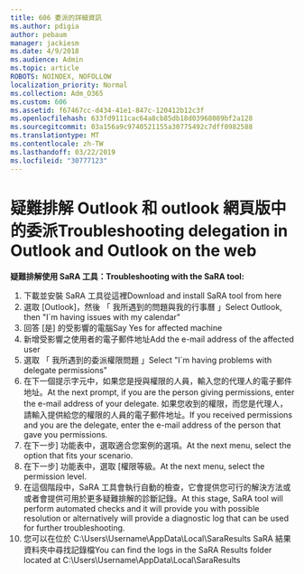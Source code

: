 ```yaml
---
title: 606 委派的詳細資訊
ms.author: pdigia
author: pebaum
manager: jackiesm
ms.date: 4/9/2018
ms.audience: Admin
ms.topic: article
ROBOTS: NOINDEX, NOFOLLOW
localization_priority: Normal
ms.collection: Adm_O365
ms.custom: 606
ms.assetid: f67467cc-d434-41e1-847c-120412b12c3f
ms.openlocfilehash: 633fd9111cac64a8cb85db18d03968089bf2a128
ms.sourcegitcommit: 03a156a9c9740521155a30775492c7dff0982588
ms.translationtype: MT
ms.contentlocale: zh-TW
ms.lasthandoff: 03/22/2019
ms.locfileid: "30777123"
---
```

# <a name="troubleshooting-delegation-in-outlook-and-outlook-on-the-web"></a><span data-ttu-id="d6252-102">疑難排解 Outlook 和 outlook 網頁版中的委派</span><span class="sxs-lookup"><span data-stu-id="d6252-102">Troubleshooting delegation in Outlook and Outlook on the web</span></span>

<span data-ttu-id="d6252-103">**疑難排解使用 SaRA 工具：**</span><span class="sxs-lookup"><span data-stu-id="d6252-103">**Troubleshooting with the SaRA tool:**</span></span>

1. <span data-ttu-id="d6252-104">下載並安裝 SaRA 工具從這裡</span><span class="sxs-lookup"><span data-stu-id="d6252-104">Download and install SaRA tool from here</span></span>
1. <span data-ttu-id="d6252-105">選取 [Outlook]，然後 「 我所遇到的問題與我的行事曆 」</span><span class="sxs-lookup"><span data-stu-id="d6252-105">Select Outlook, then "I\`m having issues with my calendar"</span></span>
1. <span data-ttu-id="d6252-106">回答 [是] 的受影響的電腦</span><span class="sxs-lookup"><span data-stu-id="d6252-106">Say Yes for affected machine</span></span>
1. <span data-ttu-id="d6252-107">新增受影響之使用者的電子郵件地址</span><span class="sxs-lookup"><span data-stu-id="d6252-107">Add the e-mail address of the affected user</span></span>
1. <span data-ttu-id="d6252-108">選取 「 我所遇到的委派權限問題 」</span><span class="sxs-lookup"><span data-stu-id="d6252-108">Select "I\`m having problems with delegate permissions"</span></span>
1. <span data-ttu-id="d6252-109">在下一個提示字元中，如果您是授與權限的人員，輸入您的代理人的電子郵件地址。</span><span class="sxs-lookup"><span data-stu-id="d6252-109">At the next prompt, if you are the person giving permissions, enter the e-mail address of your delegate.</span></span> <span data-ttu-id="d6252-110">如果您收到的權限，而您是代理人，請輸入提供給您的權限的人員的電子郵件地址。</span><span class="sxs-lookup"><span data-stu-id="d6252-110">If you received permissions and you are the delegate, enter the e-mail address of the person that gave you permissions.</span></span>
1. <span data-ttu-id="d6252-111">在下一步] 功能表中，選取適合您案例的選項。</span><span class="sxs-lookup"><span data-stu-id="d6252-111">At the next menu, select the option that fits your scenario.</span></span> 
1. <span data-ttu-id="d6252-112">在下一步] 功能表中，選取 [權限等級。</span><span class="sxs-lookup"><span data-stu-id="d6252-112">At the next menu, select the permission level.</span></span>
1. <span data-ttu-id="d6252-113">在這個階段中，SaRA 工具會執行自動的檢查，它會提供您可行的解決方法或或者會提供可用於更多疑難排解的診斷記錄。</span><span class="sxs-lookup"><span data-stu-id="d6252-113">At this stage, SaRA tool will perform automated checks and it will provide you with possible resolution or alternatively will provide a diagnostic log that can be used for further troubleshooting.</span></span>
1. <span data-ttu-id="d6252-114">您可以在位於 C:\Users\Username\AppData\Local\SaraResults SaRA 結果資料夾中尋找記錄檔</span><span class="sxs-lookup"><span data-stu-id="d6252-114">You can find the logs in the SaRA Results folder located at C:\Users\Username\AppData\Local\SaraResults</span></span>